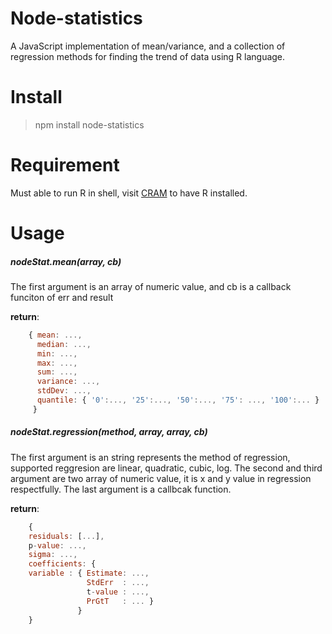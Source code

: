 # Node-statistics
A JavaScript implementation  of mean/variance, and a collection of regression methods for finding the trend of data using R language.

# Install
> npm install node-statistics

# Requirement
Must able to run R in shell, visit [CRAM](https://cran.r-project.org/) to have R installed.

# Usage

##### nodeStat.mean(array, cb)

The first argument is an array of numeric value, and cb is a callback funciton of err and result

**return**: 
```javascript 
	{ mean: ...,
	  median: ...,
	  min: ...,
	  max: ...,
	  sum: ...,
	  variance: ...,
	  stdDev: ...,
	  quantile: { '0':..., '25':..., '50':..., '75': ..., '100':... } 
	 }
```

##### nodeStat.regression(method, array, array, cb)

The first argument is an string represents the method of regression, supported reggresion are linear, quadratic, cubic, log. The second and third argument are two array of numeric value, it is x and y value in regression respectfully. The last argument is a callbcak function.

**return**: 
```javascript 
	{
    residuals: [...],
    p-value: ...,
    sigma: ...,
    coefficients: {
    variable : { Estimate: ...,
                 StdErr  : ...,
                 t-value : ...,
                 PrGtT   : ... }
               }
    }
```

